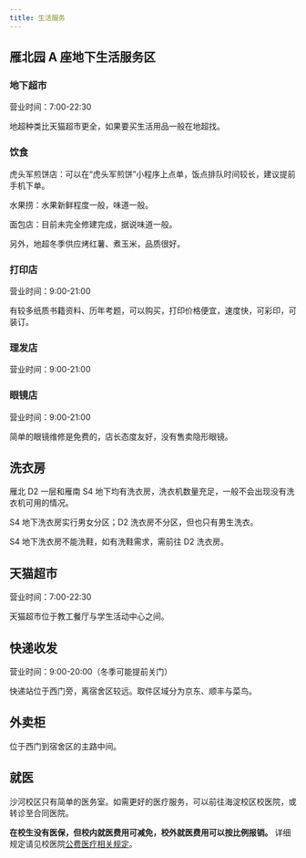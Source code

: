 ```yaml
---
title: 生活服务
---
```


## 雁北园 A 座地下生活服务区

### 地下超市


营业时间：7:00-22:30

地超种类比天猫超市更全，如果要买生活用品一般在地超找。

### 饮食

虎头军煎饼店：可以在“虎头军煎饼”小程序上点单，饭点排队时间较长，建议提前手机下单。

水果捞：水果新鲜程度一般，味道一般。

面包店：目前未完全修建完成，据说味道一般。

另外，地超冬季供应烤红薯、煮玉米，品质很好。

### 打印店

营业时间：9:00-21:00

有较多纸质书籍资料、历年考题，可以购买，打印价格便宜，速度快，可彩印，可装订。

### 理发店

营业时间：9:00-21:00

### 眼镜店

营业时间：9:00-21:00

简单的眼镜维修是免费的，店长态度友好，没有售卖隐形眼镜。

## 洗衣房

雁北 D2 一层和雁南 S4 地下均有洗衣房，洗衣机数量充足，一般不会出现没有洗衣机可用的情况。

S4 地下洗衣房实行男女分区；D2 洗衣房不分区，但也只有男生洗衣。

S4 地下洗衣房不能洗鞋，如有洗鞋需求，需前往 D2 洗衣房。

## 天猫超市

营业时间：7:00-22:30

天猫超市位于教工餐厅与学生活动中心之间。

## 快递收发

营业时间：9:00-20:00（冬季可能提前关门）

快递站位于西门旁，离宿舍区较远。取件区域分为京东、顺丰与菜鸟。

## 外卖柜

位于西门到宿舍区的主路中间。

## 就医

沙河校区只有简单的医务室。如需更好的医疗服务，可以前往海淀校区校医院，或转诊至合同医院。

**在校生没有医保，但校内就医费用可减免，校外就医费用可以按比例报销。** 详细规定请见校医院[公费医疗相关规定](https://xyy.bupt.edu.cn/info/1058/1391.htm)。
